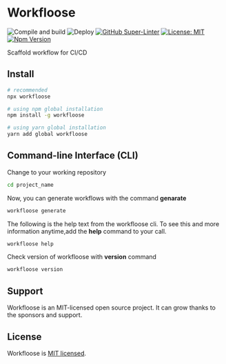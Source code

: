 # Workfloose

![Compile and build](https://github.com/iamando/workfloose/actions/workflows/ci.yml/badge.svg)
![Deploy](https://github.com/iamando/workfloose/actions/workflows/cd.yml/badge.svg)
[![GitHub Super-Linter](https://github.com/iamando/workfloose/workflows/lint-code-base/badge.svg)](https://github.com/marketplace/actions/super-linter)
[![License: MIT](https://img.shields.io/badge/License-MIT-green.svg)](https://opensource.org/licenses/MIT)
[![Npm Version](https://badge.fury.io/js/workfloose.svg)](https://badge.fury.io/js/workfloose)

Scaffold workflow for CI/CD

## Install

```bash
# recommended
npx workfloose

# using npm global installation
npm install -g workfloose

# using yarn global installation
yarn add global workfloose
```

## Command-line Interface (CLI)

Change to your working repository

```bash
cd project_name
```

Now, you can generate workflows with the command **genarate**

```bash
workfloose generate
```

The following is the help text from the workfloose cli. To see this and more information anytime,add the **help** command to your call.

```bash
workfloose help
```

Check version of workfloose with **version** command

```bash
workfloose version
```

## Support

Workfloose is an MIT-licensed open source project. It can grow thanks to the sponsors and support.

## License

Workfloose is [MIT licensed](LICENSE).
